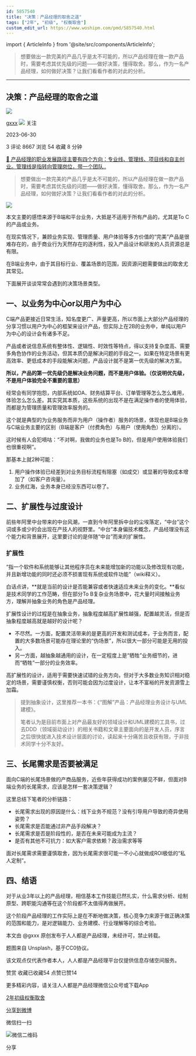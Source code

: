 ```yaml
---
id: 5857540
title: "决策：产品经理的取舍之道"
tags: ["2年", "初级", "权衡取舍"]
custom_edit_url: https://www.woshipm.com/pmd/5857540.html
---
```

import { ArticleInfo } from '@site/src/components/ArticleInfo';

<ArticleInfo
    author="gxxx"
    authorLink="https://www.woshipm.com/u/172168"
    published="2023-06-30"
    views={8667}
    comments={3}
    collects={54}
/>

> 想要做出一款完美的产品几乎是太不可能的，所以产品经理在做一款产品时，需要考虑其优先级的问题——做好决策，懂得取舍。那么，作为一名产品经理，如何做好决策？让我们看看作者的对此的分析。

---

## 决策：产品经理的取舍之道

[![](https://static.woshipm.com/view/woshipm_api_def_20230306114529_6211.jpeg?imageView2/1/w/72/h/72/q/100)](https://www.woshipm.com/u/172168)

[gxxx](https://www.woshipm.com/u/172168) ![](https://static.woshipm.com/tag/1101_1@2x.png) 关注

2023-06-30

3 评论 8667 浏览 54 收藏 8 分钟

[🔗 产品经理的职业发展路径主要有四个方向：专业线、管理线、项目线和自主创业。管理线是指转向管理岗位，带一个团队..](https://ke.qidianla.com/courses/90pm)

> 想要做出一款完美的产品几乎是太不可能的，所以产品经理在做一款产品时，需要考虑其优先级的问题——做好决策，懂得取舍。那么，作为一名产品经理，如何做好决策？让我们看看作者的对此的分析。

![](https://image.woshipm.com/2023/04/13/6fefd6cc-d9de-11ed-9d2f-00163e0b5ff3.jpg)

本文主要的感悟来源于B端和平台业务，大抵是不适用于所有产品的，尤其是To C的产品或业务。

在现实情况下，兼顾业务实现、管理质量、用户体验等多方价值的“完美”产品是很难存在的，由于商业行为天然存在的逐利性，投入产品设计和研发的人员资源总是有限。

在B端业务中，由于其目标行业、覆盖场景的范围，因资源问题需要做出的取舍尤其常见。

下面展开谈谈常常会遇到的决策场景类型。

## 一、以业务为中心or以用户为中心

C端产品更接近日常生活，知名度更广、声量更高，所以市面上大部分产品经理的分享习惯以用户为中心的框架来设计产品，但实际上在2B的业务中，单纯以用户为中心的设计会有诸多不足。

产品或者说信息系统有整体性、逻辑性、时效性等特点，得以支持复杂度高、需要多角色协作的业务活动，但其本质仍是解决问题的手段之一。如果在特定场景有更高效率、更低成本的手段能解决问题，产品设计就不是第一优先级的解决方案。

**所以，产品的第一优先级仍是解决业务问题，而不是用户体验。（仅说明优先级，不是用户体验完全不重要的意思）**

经常会有同学抱怨，内部系统如OA、财务结算平台、订单管理等怎么怎么难用，体验怎么怎么差。其实究其本质，这些系统的出现不是在满足操作者的使用体验，而都是为管理质量和管理效率服务的。

这个就是典型的为业务服务而非为用户（操作者）服务的场景，体现也是B端业务与C端业务主要的区别（B端是客户（付费角色）与用户（使用角色）分离的）。

这时候有人会犯嘀咕：“不对啊，我做的业务也是To B的，但是用户使用体验我们也很重视啊”。

那基本上就2种可能：

1.  用户操作体验已经差到对业务目标流程有阻塞（如成交）或显著的导致成本增加了（如客户咨询量）。
2.  业务红海，业务本身已经没东西可以卷了。

## 二、扩展性与过度设计

前些年阿里中台带来的中台风潮，一直到今年阿里拆中台的尘埃落定，“中台”这个词或多或少的会出现在产技人的视野里。“中台”本身偏技术概念，产品经理没有这个能力和背景展开，这里要讨论的是伴随“中台”而来的扩展性。

### 扩展性

“指一个软件和系统能够让其他程序员在未来能增加新的功能以及修改现有功能，并且新增功能的同时还必须不损害现有系统或软件功能”（wiki释义）。

白话点讲，**就是当前的设计是否能兼容或者快速适应未来业务的变化。**看似是技术同学的工作范畴，但在部分To B复杂业务场景中，花大量时间接触业务方，理解并抽象业务的角色是产品经理。

扩展性设计的过程是在抽象业务，抽象程度越高扩展性越强，配置越灵活，但是否抽象程度越高就是越好的设计呢？

*   不尽然。一方面，配置灵活带来的是更高的开发和测试成本，于业务而言，配置的大多数场景可能存在理论里的“伪场景”，所以很大一部分可能是无用的投入。
*   另一方面，越抽象越通用的设计，在一定程度上是“牺牲”业务细节的，进而“牺牲”一部分的业务效率。

高扩展性的设计，适用于需要快速试错的业务方向，但对于大多数业务知识相对稳定的场景，需要谨慎权衡，否则可能会因为过度设计，让本不富裕的开发资源雪上加霜。

> 提到抽象设计，这里推荐一本书：《“图解”产品：产品经理业务设计与UML建模》。
> 
> 笔者认为是目前市面上对产品最友好的领域设计和UML建模的工具书，过去DDD（领域驱动设计）的相关书籍和文章主要面向的是开发人员，序言之后很快就进入技术设计层面的讨论，读起来十分痛苦且收获有限，于非技术同学十分不友好。

## 三、长尾需求是否要被满足

面向C端的长尾场景做的产商品服务，近些年获得成功的案例屡见不鲜，但面对B端业务的长尾需求，应该是怎样一套决策逻辑？

这里总结下笔者的分析链路：

*   长尾需求出现的原因是什么：线下业务不规范？没有引导用户导致的奇异使用姿势？
*   长尾需求是否能通过非产品手段解决？
*   长尾需求是否是阶段性的，是否在未来可能成为主流？
*   是否有其他不可抗力：如大客户需求依赖？政治需求等等

面对长尾需求需要谨慎取舍，因为长尾需求很可能一不小心就做成ROI极低的“私人定制”。

## 四、结语

对于从业3年以上的产品经理，相信基本工作技能已然扎实，什么需求分析、绘制原型、跨职能沟通等在这个阶段都不太值得再做展开。

这个阶段产品经理的工作实际上是在不断地做决策，核心竞争力来源于做正确决策的范围和能力，是对逻辑能力、业务建模、行业理解等的综合考验。

本文由 @gxxx 原创发布于人人都是产品经理，未经许可，禁止转载。

题图来自 Unsplash，基于CC0协议。

该文观点仅代表作者本人，人人都是产品经理平台仅提供信息存储空间服务。

赞赏 收藏已收藏54 点赞已赞14

更多精彩内容，请关注人人都是产品经理微信公众号或下载App

[2年](https://www.woshipm.com/tag/2%e5%b9%b4)[初级](https://www.woshipm.com/tag/%e5%88%9d%e7%ba%a7)[权衡取舍](https://www.woshipm.com/tag/%e6%9d%83%e8%a1%a1%e5%8f%96%e8%88%8d)

[分享到微博](https://service.weibo.com/share/share.php?appkey=2775287854&title=决策：产品经理的取舍之道&url=https://www.woshipm.com/pmd/5857540.html&pic=https://image.woshipm.com/2023/04/13/6fefd6cc-d9de-11ed-9d2f-00163e0b5ff3.jpg)

微信扫一扫

![微信二维码](https://api.pwmqr.com/qrcode/create/?url=https://www.woshipm.com/pmd/5857540.html)

分享